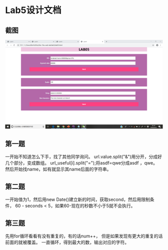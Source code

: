 ﻿# Lab5设计文档

## 截图

![](images/homework1.png)

## 第一题

一开始不知道怎么下手，找了其他同学询问。
url.value.split("&")用分开，分成好几个部分，变成数组。
url_useful[i].split("=");将asdf=qwe分成asdf ，qwe。
然后开始找name，如有就显示其name后面的字符串。

## 第二题

一开始值为1，然后用new Date()建立新的时间，获取second，然后用限制条件，
60 - seconds < 5，如果60-现在的秒数不小于5就不会执行。

## 第三题

先用for循环看看有没有重复的，有的话num++，
但是如果发现有更大的重复的话前面的就被覆盖。
一直循环，得到最大的数，输出对应的字符。